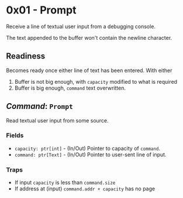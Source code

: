 # 0x01 - Prompt

Receive a line of textual user input from a debugging console.

The text appended to the buffer won't contain the newline character.

## Readiness

Becomes ready once either line of text has been entered.  With either

 1. Buffer is not big enough, with `capacity` modified to what is required
 2. Buffer is big enough, `command` text overwritten.

## *Command*: `Prompt`

Read textual user input from some source.

### Fields

 - `capacity: ptr[int]` - (In/Out) Pointer to capacity of `command`.
 - `command: ptr[Text]` - (In/Out) Pointer to user-sent line of input.

### Traps

 - If input `capacity` is less than `command.size`
 - If address at (input) `command.addr + capacity` has no page

